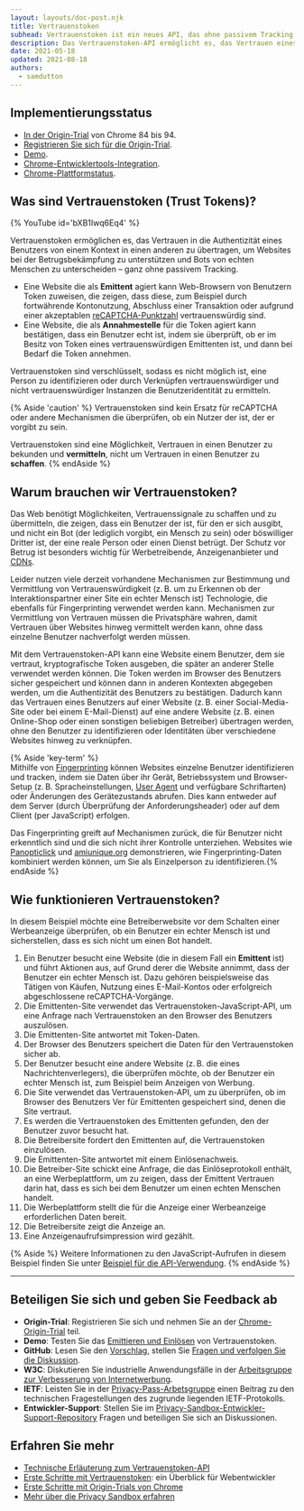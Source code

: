 ```yaml
---
layout: layouts/doc-post.njk
title: Vertrauenstoken
subhead: Vertrauenstoken ist ein neues API, das ohne passivem Tracking dabei hilft, Betrug zu bekämpfen und Bots von echten Menschen zu unterscheiden.
description: Das Vertrauenstoken-API ermöglicht es, das Vertrauen eines Benutzers von einem Kontext auf einen anderen Kontext zu übertragen, ohne den Benutzer dabei zu identifizieren oder Identitäten zwischen den beiden Kontexten zu verknüpfen. Das API ermöglicht es einer Origin (auch „Ausgangspunkt“), einem Benutzer, dem sie vertraut, kryptografische Token auszugeben. Diese Token werden vom Browser des Benutzers gespeichert. Der Browser kann die Token dann in anderen Kontexten nutzen, um die Authentizität des Benutzers darzulegen.
date: 2021-05-18
updated: 2021-08-18
authors:
  - samdutton
---
```


## Implementierungsstatus

- [In der Origin-Trial](https://web.dev/origin-trials/) von Chrome 84 bis 94.
- [Registrieren Sie sich für die Origin-Trial](/origintrials/#/view_trial/2479231594867458049).
- [Demo](https://trust-token-demo.glitch.me/).
- [Chrome-Entwicklertools-Integration](https://developers.google.com/web/updates/2021/01/devtools?utm_source=devtools#trust-token).
- [Chrome-Plattformstatus](https://www.chromestatus.com/feature/5078049450098688).

## Was sind Vertrauenstoken (Trust Tokens)?

{% YouTube id='bXB1Iwq6Eq4' %}

Vertrauenstoken ermöglichen es, das Vertrauen in die Authentizität eines Benutzers von einem Kontext in einen anderen zu übertragen, um Websites bei der Betrugsbekämpfung zu unterstützen und Bots von echten Menschen zu unterscheiden – ganz ohne passivem Tracking.

- Eine Website die als **Emittent** agiert kann Web-Browsern von Benutzern Token zuweisen, die zeigen, dass diese, zum Beispiel durch fortwährende Kontonutzung, Abschluss einer Transaktion oder aufgrund einer akzeptablen [reCAPTCHA-Punktzahl](https://developers.google.com/recaptcha) vertrauenswürdig sind.
- Eine Website, die als **Annahmestelle** für die Token agiert kann bestätigen, dass ein Benutzer echt ist, indem sie überprüft, ob er im Besitz von Token eines vertrauenswürdigen Emittenten ist, und dann bei Bedarf die Token annehmen.

Vertrauenstoken sind verschlüsselt, sodass es nicht möglich ist, eine Person zu identifizieren oder durch Verknüpfen vertrauenswürdiger und nicht vertrauenswürdiger Instanzen die Benutzeridentität zu ermitteln.

{% Aside 'caution' %} Vertrauenstoken sind kein Ersatz für reCAPTCHA oder andere Mechanismen die überprüfen, ob ein Nutzer der ist, der er vorgibt zu sein.

Vertrauenstoken sind eine Möglichkeit, Vertrauen in einen Benutzer zu bekunden und **vermitteln**, nicht um Vertrauen in einen Benutzer zu **schaffen**. {% endAside %}

## Warum brauchen wir Vertrauenstoken?

Das Web benötigt Möglichkeiten, Vertrauenssignale zu schaffen und zu übermitteln, die zeigen, dass ein Benutzer der ist, für den er sich ausgibt, und nicht ein Bot (der lediglich vorgibt, ein Mensch zu sein) oder böswilliger Dritter ist, der eine reale Person oder einen Dienst betrügt. Der Schutz vor Betrug ist besonders wichtig für Werbetreibende, Anzeigenanbieter und [CDNs](https://www.cloudflare.com/en-gb/learning/cdn/what-is-a-cdn/).

Leider nutzen viele derzeit vorhandene Mechanismen zur Bestimmung und Vermittlung von Vertrauenswürdigkeit (z. B. um zu Erkennen ob der Interaktionspartner einer Site ein echter Mensch ist) Technologie, die ebenfalls für Fingerprinting verwendet werden kann. Mechanismen zur Vermittlung von Vertrauen müssen die Privatsphäre wahren, damit Vertrauen über Websites hinweg vermittelt werden kann, ohne dass einzelne Benutzer nachverfolgt werden müssen.

Mit dem Vertrauenstoken-API kann eine Website einem Benutzer, dem sie vertraut, kryptografische Token ausgeben, die später an anderer Stelle verwendet werden können. Die Token werden im Browser des Benutzers sicher gespeichert und können dann in anderen Kontexten abgegeben werden, um die Authentizität des Benutzers zu bestätigen. Dadurch kann das Vertrauen eines Benutzers auf einer Website (z. B. einer Social-Media-Site oder bei einem E-Mail-Dienst) auf eine andere Website (z. B. einen Online-Shop oder einen sonstigen beliebigen Betreiber) übertragen werden, ohne den Benutzer zu identifizieren oder Identitäten über verschiedene Websites hinweg zu verknüpfen.

{% Aside 'key-term' %}<br> Mithilfe von [Fingerprinting](https://w3c.github.io/fingerprinting-guidance/#passive) können Websites einzelne Benutzer identifizieren und tracken, indem sie Daten über ihr Gerät, Betriebssystem und Browser-Setup (z. B. Spracheinstellungen, [User Agent](https://developer.mozilla.org/docs/Web/API/NavigatorID/userAgent) und verfügbare Schriftarten) oder Änderungen des Gerätezustands abrufen. Dies kann entweder auf dem Server (durch Überprüfung der Anforderungsheader) oder auf dem Client (per JavaScript) erfolgen.

Das Fingerprinting greift auf Mechanismen zurück, die für Benutzer nicht erkenntlich sind und die sich nicht ihrer Kontrolle unterziehen. Websites wie [Panopticlick](https://panopticlick.eff.org/) und [amiunique.org](https://amiunique.org/) demonstrieren, wie Fingerprinting-Daten kombiniert werden können, um Sie als Einzelperson zu identifizieren.{% endAside %}

## Wie funktionieren Vertrauenstoken?

In diesem Beispiel möchte eine Betreiberwebsite vor dem Schalten einer Werbeanzeige überprüfen, ob ein Benutzer ein echter Mensch ist und sicherstellen, dass es sich nicht um einen Bot handelt.

1. Ein Benutzer besucht eine Website (die in diesem Fall ein **Emittent** ist) und führt Aktionen aus, auf Grund derer die Website annimmt, dass der Benutzer ein echter Mensch ist. Dazu gehören beispielsweise das Tätigen von Käufen, Nutzung eines E-Mail-Kontos oder erfolgreich abgeschlossene reCAPTCHA-Vorgänge.
2. Die Emittenten-Site verwendet das Vertrauenstoken-JavaScript-API, um eine Anfrage nach Vertrauenstoken an den Browser des Benutzers auszulösen.
3. Die Emittenten-Site antwortet mit Token-Daten.
4. Der Browser des Benutzers speichert die Daten für den Vertrauenstoken sicher ab.
5. Der Benutzer besucht eine andere Website (z. B. die eines Nachrichtenverlegers), die überprüfen möchte, ob der Benutzer ein echter Mensch ist, zum Beispiel beim Anzeigen von Werbung.
6. Die Site verwendet das Vertrauenstoken-API, um zu überprüfen, ob im Browser des Benutzers Ver für Emittenten gespeichert sind, denen die Site vertraut.
7. Es werden die Vertrauenstoken des Emittenten gefunden, den der Benutzer zuvor besucht hat.
8. Die Betreibersite fordert den Emittenten auf, die Vertrauenstoken einzulösen.
9. Die Emittenten-Site antwortet mit einem Einlösenachweis.
10. Die Betreiber-Site schickt eine Anfrage, die das Einlöseprotokoll enthält, an eine Werbeplattform, um zu zeigen, dass der Emittent Vertrauen darin hat, dass es sich bei dem Benutzer um einen echten Menschen handelt.
11. Die Werbeplattform stellt die für die Anzeige einer Werbeanzeige erforderlichen Daten bereit.
12. Die Betreibersite zeigt die Anzeige an.
13. Eine Anzeigenaufrufsimpression wird gezählt.

{% Aside %} Weitere Informationen zu den JavaScript-Aufrufen in diesem Beispiel finden Sie unter [Beispiel für die API-Verwendung](https://web.dev/trust-tokens/#sample-api-usage). {% endAside %}

---

## Beteiligen Sie sich und geben Sie Feedback ab

- **Origin-Trial**: Registrieren Sie sich und nehmen Sie an der [Chrome-Origin-Trial](/origintrials/#/view_trial/2479231594867458049) teil.
- **Demo**: Testen Sie das [Emittieren und Einlösen](https://trust-token-demo.glitch.me/) von Vertrauenstoken.
- **GitHub**: Lesen Sie den [Vorschlag](https://github.com/WICG/trust-token-api), stellen Sie [Fragen und verfolgen Sie die Diskussion](https://github.com/WICG/trust-token-api/issues).
- **W3C**: Diskutieren Sie industrielle Anwendungsfälle in der [Arbeitsgruppe zur Verbesserung von Internetwerbung](https://www.w3.org/community/web-adv/participants).
- **IETF**: Leisten Sie in der [Privacy-Pass-Arbetsgruppe](https://datatracker.ietf.org/wg/privacypass/about/) einen Beitrag zu den technischen Fragestellungen des zugrunde liegenden IETF-Protokolls.
- **Entwickler-Support**: Stellen Sie im [Privacy-Sandbox-Entwickler-Support-Repository](https://github.com/GoogleChromeLabs/privacy-sandbox-dev-support) Fragen und beteiligen Sie sich an Diskussionen.

## Erfahren Sie mehr

- [Technische Erläuterung zum Vertrauenstoken-API](https://github.com/dvorak42/trust-token-api)
- [Erste Schritte mit Vertrauenstoken](https://web.dev/trust-tokens/): ein Überblick für Webentwickler
- [Erste Schritte mit Origin-Trials von Chrome](https://web.dev/origin-trials)
- [Mehr über die Privacy Sandbox erfahren](https://web.dev/digging-into-the-privacy-sandbox)
